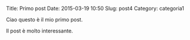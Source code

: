 Title: Primo post
Date: 2015-03-19 10:50
Slug: post4
Category: categoria1

Ciao questo è il mio primo post.

Il post è molto interessante.
